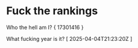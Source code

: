 # Fuck the rankings

Who the hell am I?
{ 17301416 }

What fucking year is it?
[ 2025-04-04T21:23:20Z ]
